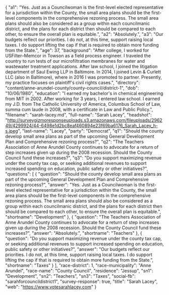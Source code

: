 {
  "a1": "Yes. Just as a Councilwoman is the first-level elected representative for a jurisdiction within the County, the small area plans should be the first-level components in the comprehensive rezoning process. The small area plans should also be considered as a group within each councilmanic district, and the plans for each district then should be compared to each other, to ensure the overall plan is equitable.",
  "a2": "Absolutely.",
  "a3": "Our budgets reflect our priorities. I do not, at this time, support raising local taxes. I do support lifting the cap if that is required to obtain more funding from the State.",
  "age": 37,
  "background": "After college, I worked for USFilter–Memcor in Towson as a field process engineer. I traveled the country to run tests of our microfiltration membranes for water and wastewater treatment applications. After law school, I joined the litigation department of Saul Ewing LLP in Baltimore. In 2014, I joined Levin & Curlett LLC (also in Baltimore), where in 2016 I was promoted to partner. Presently, my practice focuses on plaintiff's civil rights cases.",
  "directory": "content/anne-arundel-county/county-council/district-1",
  "dob": "10/06/1980",
  "education": "I earned my bachelor's in chemical engineering from MIT in 2002. After working for 3 years, I entered law school. I earned my J.D. from The Catholic University of America, Columbus School of Law, summa cum laude in 2008, with a certificate in Law and Public Policy.",
  "filename": "sarah-lacey.md",
  "full-name": "Sarah Lacey",
  "headshot": "http://surveygizmoresponseuploads.s3.amazonaws.com/fileuploads/296249/4299924/44-6498e1d2bc8eaf460894e23f69ba6176_Sarah_Lacey_h-s.jpeg",
  "last-name": "Lacey",
  "party": "Democrat",
  "q1": "Should the county develop small area plans as part of the upcoming General Development Plan and Comprehensive rezoning process?",
  "q2": "The Teachers Association of Anne Arundel County continues to advocate for a return of step increases given up during the 2008 recession. Should the County Council fund these increases?",
  "q3": "Do you support maximizing revenue under the county tax cap, or seeking additional revenues to support increased spending on education, public safety or other initiatives?",
  "questions": [
    {
      "question": "Should the county develop small area plans as part of the upcoming General Development Plan and Comprehensive rezoning process?",
      "answer": "Yes. Just as a Councilwoman is the first-level elected representative for a jurisdiction within the County, the small area plans should be the first-level components in the comprehensive rezoning process. The small area plans should also be considered as a group within each councilmanic district, and the plans for each district then should be compared to each other, to ensure the overall plan is equitable.",
      "shortname": "Development"
    },
    {
      "question": "The Teachers Association of Anne Arundel County continues to advocate for a return of step increases given up during the 2008 recession. Should the County Council fund these increases?",
      "answer": "Absolutely.",
      "shortname": "Teachers"
    },
    {
      "question": "Do you support maximizing revenue under the county tax cap, or seeking additional revenues to support increased spending on education, public safety or other initiatives?",
      "answer": "Our budgets reflect our priorities. I do not, at this time, support raising local taxes. I do support lifting the cap if that is required to obtain more funding from the State.",
      "shortname": "Taxes"
    }
  ],
  "race-district": 1,
  "race-municipality": "Anne Arundel",
  "race-name": "County Council",
  "residence": "Jessup",
  "sn1": "Development",
  "sn2": "Teachers",
  "sn3": "Taxes",
  "social-fb": "sarahforcouncildistrict1",
  "survey-response": true,
  "title": "Sarah Lacey",
  "web": "https://www.votesarahlacey.com"
}
